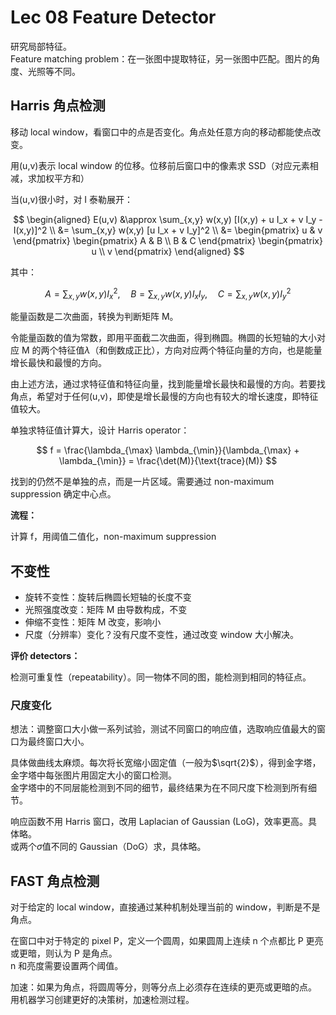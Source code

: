 # Lec 08 Feature Detector

研究局部特征。  
Feature matching problem：在一张图中提取特征，另一张图中匹配。图片的角度、光照等不同。

## Harris 角点检测

移动 local window，看窗口中的点是否变化。角点处任意方向的移动都能使点改变。

用(u,v)表示 local window 的位移。位移前后窗口中的像素求 SSD（对应元素相减，求加权平方和）

当(u,v)很小时，对 I 泰勒展开：

$$
\begin{aligned}
E(u,v) &\approx \sum_{x,y} w(x,y) [I(x,y) + u I_x + v I_y - I(x,y)]^2 \\
&= \sum_{x,y} w(x,y) [u I_x + v I_y]^2 \\
&= \begin{pmatrix} u & v \end{pmatrix}
\begin{pmatrix} A & B \\ B & C \end{pmatrix}
\begin{pmatrix} u \\ v \end{pmatrix}
\end{aligned}
$$

其中：

$$
A = \sum_{x,y} w(x,y) I_x^2, \quad
B = \sum_{x,y} w(x,y) I_x I_y, \quad
C = \sum_{x,y} w(x,y) I_y^2
$$

能量函数是二次曲面，转换为判断矩阵 M。

令能量函数的值为常数，即用平面截二次曲面，得到椭圆。椭圆的长短轴的大小对应 M 的两个特征值$\lambda$（和倒数成正比），方向对应两个特征向量的方向，也是能量增长最快和最慢的方向。

由上述方法，通过求特征值和特征向量，找到能量增长最快和最慢的方向。若要找角点，希望对于任何(u,v)，即使是增长最慢的方向也有较大的增长速度，即特征值较大。

单独求特征值计算大，设计 Harris operator：

$$
f = \frac{\lambda_{\max} \lambda_{\min}}{\lambda_{\max} + \lambda_{\min}} = \frac{\det(M)}{\text{trace}(M)}
$$

找到的仍然不是单独的点，而是一片区域。需要通过 non-maximum suppression 确定中心点。

**流程：**

计算 f，用阈值二值化，non-maximum suppression

## 不变性

- 旋转不变性：旋转后椭圆长短轴的长度不变
- 光照强度改变：矩阵 M 由导数构成，不变
- 伸缩不变性：矩阵 M 改变，影响小
- 尺度（分辨率）变化？没有尺度不变性，通过改变 window 大小解决。

**评价 detectors：**

检测可重复性（repeatability）。同一物体不同的图，能检测到相同的特征点。

### 尺度变化

想法：调整窗口大小做一系列试验，测试不同窗口的响应值，选取响应值最大的窗口为最终窗口大小。

具体做曲线太麻烦。每次将长宽缩小固定值（一般为$\sqrt{2}$），得到金字塔，金字塔中每张图片用固定大小的窗口检测。  
金字塔中的不同层能检测到不同的细节，最终结果为在不同尺度下检测到所有细节。

响应函数不用 Harris 窗口，改用 Laplacian of Gaussian (LoG)，效率更高。具体略。  
或两个$\sigma$值不同的 Gaussian（DoG）求，具体略。

## FAST 角点检测

对于给定的 local window，直接通过某种机制处理当前的 window，判断是不是角点。

在窗口中对于特定的 pixel P，定义一个圆周，如果圆周上连续 n 个点都比 P 更亮或更暗，则认为 P 是角点。  
n 和亮度需要设置两个阈值。

加速：如果为角点，将圆周等分，则等分点上必须存在连续的更亮或更暗的点。  
用机器学习创建更好的决策树，加速检测过程。

